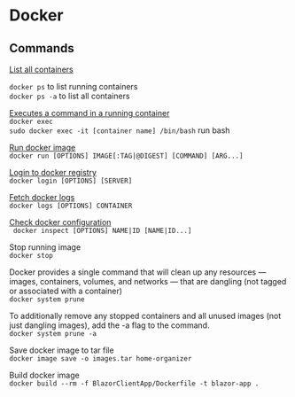 # Docker

## Commands

[List all containers](https://docs.docker.com/engine/reference/commandline/ps/)

`docker ps` to list running containers  
`docker ps -a` to list all containers

[Executes a command in a running container](https://docs.docker.com/engine/reference/commandline/exec/)  
`docker exec`  
`sudo docker exec -it [container name] /bin/bash` run bash

[Run docker image](https://docs.docker.com/engine/reference/run/)  
`docker run [OPTIONS] IMAGE[:TAG|@DIGEST] [COMMAND] [ARG...]`

[Login to docker registry](https://docs.docker.com/engine/reference/commandline/login/)  
`docker login [OPTIONS] [SERVER]`

[Fetch docker logs](https://docs.docker.com/engine/reference/commandline/logs/)  
`docker logs [OPTIONS] CONTAINER`

[Check docker configuration](https://docs.docker.com/engine/reference/commandline/inspect/)  
` docker inspect [OPTIONS] NAME|ID [NAME|ID...]`

Stop running image  
`docker stop` 

Docker provides a single command that will clean up any resources — images, containers, volumes, and networks — that are dangling (not tagged or associated with a container)  
`docker system prune`

To additionally remove any stopped containers and all unused images (not just dangling images), add the -a flag to the command.  
`docker system prune -a`

Save docker image to tar file  
`docker image save -o images.tar home-organizer`

Build docker image  
`docker build --rm -f BlazorClientApp/Dockerfile -t blazor-app .`